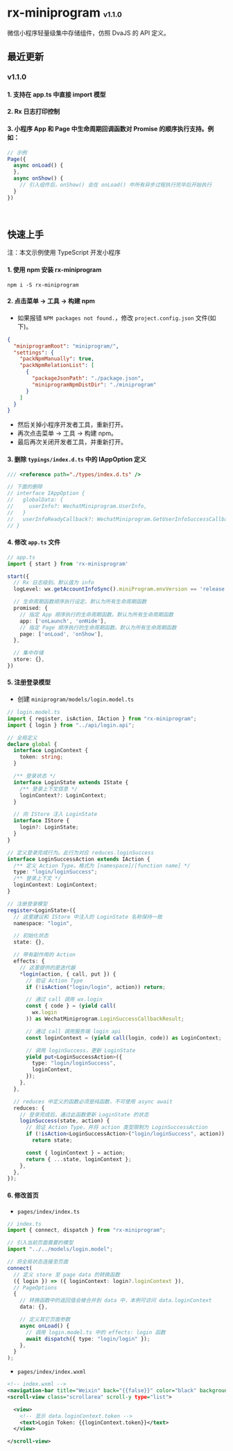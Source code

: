 # rx-miniprogram <font size=3>v1.1.0</font>

微信小程序轻量级集中存储组件，仿照 DvaJS 的 API 定义。

## 最近更新
### v1.1.0
#### 1. 支持在 app.ts 中直接 import 模型
#### 2. Rx 日志打印控制
#### 3. 小程序 App 和 Page 中生命周期回调函数对 Promise 的顺序执行支持。例如：
```js
// 示例
Page({
  async onLoad() {
  },
  async onShow() {
    // 引入组件后，onShow() 会在 onLoad() 中所有异步过程执行完毕后开始执行
  }
})
```
<br>

## 快速上手

注：本文示例使用 TypeScript 开发小程序

#### 1. 使用 npm 安装 rx-miniprogram

```
npm i -S rx-miniprogram
```

#### 2. 点击菜单 -> 工具 -> 构建 npm

- 如果报错 `NPM packages not found.`，修改 `project.config.json` 文件(如下)。

```json
{
  "miniprogramRoot": "miniprogram/",
  "settings": {
    "packNpmManually": true,
    "packNpmRelationList": [
      {
        "packageJsonPath": "./package.json",
        "miniprogramNpmDistDir": "./miniprogram"
      }
    ]
  }
}
```

- 然后关掉小程序开发者工具，重新打开。
- 再次点击菜单 -> 工具 -> 构建 npm。
- 最后再次关闭开发者工具，并重新打开。

#### 3. 删除 `typings/index.d.ts` 中的 IAppOption 定义

```typescript
/// <reference path="./types/index.d.ts" />

// 下面的删除
// interface IAppOption {
//   globalData: {
//     userInfo?: WechatMiniprogram.UserInfo,
//   }
//   userInfoReadyCallback?: WechatMiniprogram.GetUserInfoSuccessCallback,
// }
```

#### 4. 修改 `app.ts` 文件

```typescript
// app.ts
import { start } from 'rx-minisprogram'

start({
  // Rx 日志级别。默认值为 info
  logLevel: wx.getAccountInfoSync().miniProgram.envVersion == 'release' ? 'off' : 'debug',

  // 生命周期函数顺序执行设定。默认为所有生命周期函数
  promised: {
    // 指定 App 顺序执行的生命周期函数。默认为所有生命周期函数
    app: ['onLaunch', 'onHide'],
    // 指定 Page 顺序执行的生命周期函数。默认为所有生命周期函数
    page: ['onLoad', 'onShow'],
  },

  // 集中存储
  store: {},
})
```
#### 5. 注册登录模型

- 创建 `miniprogram/models/login.model.ts`

```typescript
// login.model.ts
import { register, isAction, IAction } from "rx-miniprogram";
import { login } from "../api/login.api";

// 全局定义
declare global {
  interface LoginContext {
    token: string;
  }

  /** 登录状态 */
  interface LoginState extends IState {
    /** 登录上下文信息 */
    loginContext?: LoginContext;
  }

  // 向 IStore 注入 LoginState
  interface IStore {
    login?: LoginState;
  }
}

// 定义登录完成行为。此行为对应 reduces.loginSuccess
interface LoginSuccessAction extends IAction {
  /** 定义 Action Type。格式为 [namespace]/[function name] */
  type: "login/loginSuccess";
  /** 登录上下文 */
  loginContext: LoginContext;
}

// 注册登录模型
register<LoginState>({
  // 这里建议和 IStore 中注入的 LoginState 名称保持一致
  namespace: "login",

  // 初始化状态
  state: {},

  // 带有副作用的 Action
  effects: {
    // 这里提供的是迭代器
    *login(action, { call, put }) {
      // 验证 Action Type
      if (!isAction("login/login", action)) return;

      // 通过 call 调用 wx.login
      const { code } = (yield call(
        wx.login
      )) as WechatMiniprogram.LoginSuccessCallbackResult;

      // 通过 call 调用服务端 login api
      const loginContext = (yield call(login, code)) as LoginContext;

      // 调用 loginSuccess，更新 LoginState
      yield put<LoginSuccessAction>({
        type: "login/loginSuccess",
        loginContext,
      });
    },
  },

  // reduces 中定义的函数必须是纯函数，不可使用 async await
  reduces: {
    // 登录完成后，通过此函数更新 LoginState 的状态
    loginSuccess(state, action) {
      // 验证 Action Type，并将 action 类型限制为 LoginSuccessAction
      if (!isAction<LoginSuccessAction>("login/loginSuccess", action))
        return state;

      const { loginContext } = action;
      return { ...state, loginContext };
    },
  },
});
```

#### 6. 修改首页

- `pages/index/index.ts`

```typescript
// index.ts
import { connect, dispatch } from "rx-miniprogram";

// 引入当前页面需要的模型
import "../../models/login.model";

// 将全局状态连接至页面
connect(
  // 定义 store 至 page data 的转换函数
  ({ login }) => ({ loginContext: login?.loginContext }),
  // PageOptions
  {
    // 转换函数中的返回值会被合并到 data 中，本例可访问 data.loginContext
    data: {},

    // 定义其它页面参数
    async onLoad() {
      // 调用 login.model.ts 中的 effects: login 函数
      await dispatch({ type: "login/login" });
    },
  }
);
```

- `pages/index/index.wxml`

```xml
<!-- index.wxml -->
<navigation-bar title="Weixin" back="{{false}}" color="black" background="#FFF"></navigation-bar>
<scroll-view class="scrollarea" scroll-y type="list">

  <view>
    <!-- 显示 data.loginContext.token -->
    <text>Login Token: {{loginContext.token}}</text>
  </view>

</scroll-view>
```
